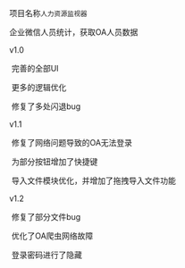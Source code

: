 项目名称`人力资源监视器`

企业微信人员统计，获取OA人员数据

v1.0

​	完善的全部UI

​	更多的逻辑优化

​	修复了多处闪退bug



v1.1

​	修复了网络问题导致的OA无法登录

​	为部分按钮增加了快捷键

​	导入文件模块优化，并增加了拖拽导入文件功能



v1.2

​	修复了部分文件bug

​	优化了OA爬虫网络故障

​	登录密码进行了隐藏